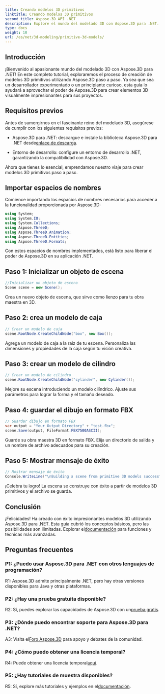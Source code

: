 ```yaml
---
title: Creando modelos 3D primitivos
linktitle: Creando modelos 3D primitivos
second_title: Aspose.3D API .NET
description: Explore el mundo del modelado 3D con Aspose.3D para .NET. Crea impresionantes modelos primitivos sin esfuerzo.
type: docs
weight: 10
url: /es/net/3d-modeling/primitive-3d-models/
---
```

## Introducción

¡Bienvenido al apasionante mundo del modelado 3D con Aspose.3D para .NET! En este completo tutorial, exploraremos el proceso de creación de modelos 3D primitivos utilizando Aspose.3D paso a paso. Ya sea que sea un desarrollador experimentado o un principiante curioso, esta guía lo ayudará a aprovechar el poder de Aspose.3D para crear elementos 3D visualmente impresionantes para sus proyectos.

## Requisitos previos

Antes de sumergirnos en el fascinante reino del modelado 3D, asegúrese de cumplir con los siguientes requisitos previos:

-  Aspose.3D para .NET: descargue e instale la biblioteca Aspose.3D para .NET desde[enlace de descarga](https://releases.aspose.com/3d/net/).

- Entorno de desarrollo: configure un entorno de desarrollo .NET, garantizando la compatibilidad con Aspose.3D.

Ahora que tienes lo esencial, emprendamos nuestro viaje para crear modelos 3D primitivos paso a paso.

## Importar espacios de nombres

Comience importando los espacios de nombres necesarios para acceder a la funcionalidad proporcionada por Aspose.3D:

```csharp
using System;
using System.IO;
using System.Collections;
using Aspose.ThreeD;
using Aspose.ThreeD.Animation;
using Aspose.ThreeD.Entities;
using Aspose.ThreeD.Formats;
```

Con estos espacios de nombres implementados, está listo para liberar el poder de Aspose.3D en su aplicación .NET.

## Paso 1: Inicializar un objeto de escena

```csharp
//Inicializar un objeto de escena
Scene scene = new Scene();
```

Crea un nuevo objeto de escena, que sirve como lienzo para tu obra maestra en 3D.

## Paso 2: crea un modelo de caja

```csharp
// Crear un modelo de caja
scene.RootNode.CreateChildNode("box", new Box());
```

Agrega un modelo de caja a la raíz de tu escena. Personaliza las dimensiones y propiedades de la caja según tu visión creativa.

## Paso 3: crear un modelo de cilindro

```csharp
// Crear un modelo de cilindro
scene.RootNode.CreateChildNode("cylinder", new Cylinder());
```

Mejore su escena introduciendo un modelo cilíndrico. Ajuste sus parámetros para lograr la forma y el tamaño deseado.

## Paso 4: guardar el dibujo en formato FBX

```csharp
// Guardar dibujo en formato FBX
var output = "Your Output Directory" + "test.fbx";
scene.Save(output, FileFormat.FBX7500ASCII);
```

Guarde su obra maestra 3D en formato FBX. Elija un directorio de salida y un nombre de archivo adecuados para su creación.

## Paso 5: Mostrar mensaje de éxito

```csharp
// Mostrar mensaje de éxito
Console.WriteLine("\nBuilding a scene from primitive 3D models successfully.\nFile saved at " + output);
```

¡Celebra tu logro! La escena se construye con éxito a partir de modelos 3D primitivos y el archivo se guarda.

## Conclusión

 ¡Felicidades! Ha creado con éxito impresionantes modelos 3D utilizando Aspose.3D para .NET. Esta guía cubrió los conceptos básicos, pero las posibilidades son ilimitadas. Explorar el[documentación](https://reference.aspose.com/3d/net/) para funciones y técnicas más avanzadas.

## Preguntas frecuentes

### P1: ¿Puedo usar Aspose.3D para .NET con otros lenguajes de programación?

R1: Aspose.3D admite principalmente .NET, pero hay otras versiones disponibles para Java y otras plataformas.

### P2: ¿Hay una prueba gratuita disponible?

 R2: Sí, puedes explorar las capacidades de Aspose.3D con un[prueba gratis](https://releases.aspose.com/).

### P3: ¿Dónde puedo encontrar soporte para Aspose.3D para .NET?

 A3: Visita el[Foro Aspose.3D](https://forum.aspose.com/c/3d/18) para apoyo y debates de la comunidad.

### P4: ¿Cómo puedo obtener una licencia temporal?

 R4: Puede obtener una licencia temporal[aquí](https://purchase.aspose.com/temporary-license/).

### P5: ¿Hay tutoriales de muestra disponibles?

 R5: Sí, explore más tutoriales y ejemplos en el[documentación](https://reference.aspose.com/3d/net/).